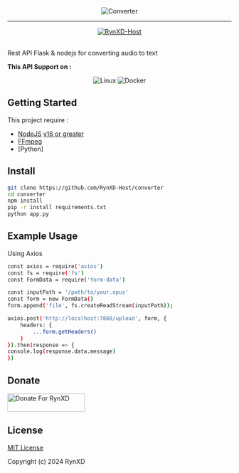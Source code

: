<div align="center">

  <img title="Converter" src="https://img.shields.io/badge/Converter-yellow?colorA=%23ff0000&colorB=%23017e40&style=for-the-badge">

</div>

---


<div align="center">  
  <a href="https://github.com/RynXD-Host">
    <img title="RynXD-Host" src="https://img.shields.io/badge/AUTHOR-RynXD-orange.svg?style=for-the-badge&logo=github"></a>
</div>

<br>
<p> Rest API Flask & nodejs for converting audio to text</p>


<p align="center">

**This API Support on :**
</p>

<p align="center">
  <img title="Linux" src="https://img.shields.io/badge/Linux-302c2c?style=for-the-badge&logo=iterm2&logoColor=000000"></img>
  <img title="Docker" src="https://img.shields.io/badge/Docker-302c2c?style=for-the-badge&logo=iterm2&logoColor=000000"></img>
</p>

## Getting Started
This project require :
- [NodeJS](https://nodejs.org/en/download/) [v16 or greater](https://nodejs.org/dist/)
- [FFmpeg](https://www.gyan.dev/ffmpeg/builds/)
- [Python]

## Install

```bash
git clone https://github.com/RynXD-Host/converter
cd converter 
npm install
pip -r install requirements.txt
python app.py
```

## Example Usage

Using Axios

```bash
const axios = require('axios')
const fs = require('fs')
const FormData = require('form-data')

const inputPath = '/path/to/your.opus'
const form = new FormData()
form.append('file', fs.createReadStream(inputPath));

axios.post('http://localhost:7860/upload', form, {
    headers: {
        ...form.getHeaders()
    }
}).then(response => {
console.log(response.data.message)
})
```

## Donate
<a href="https://saweria.co/rynxd" target="_blank"><img src="https://user-images.githubusercontent.com/26188697/180601310-e82c63e4-412b-4c36-b7b5-7ba713c80380.png" alt="Donate For RynXD" height="41" width="174"></a>

## License
[MIT License](https://github.com/RynXD-Host/converter/blob/main/LICENSE)

Copyright (c) 2024 RynXD
